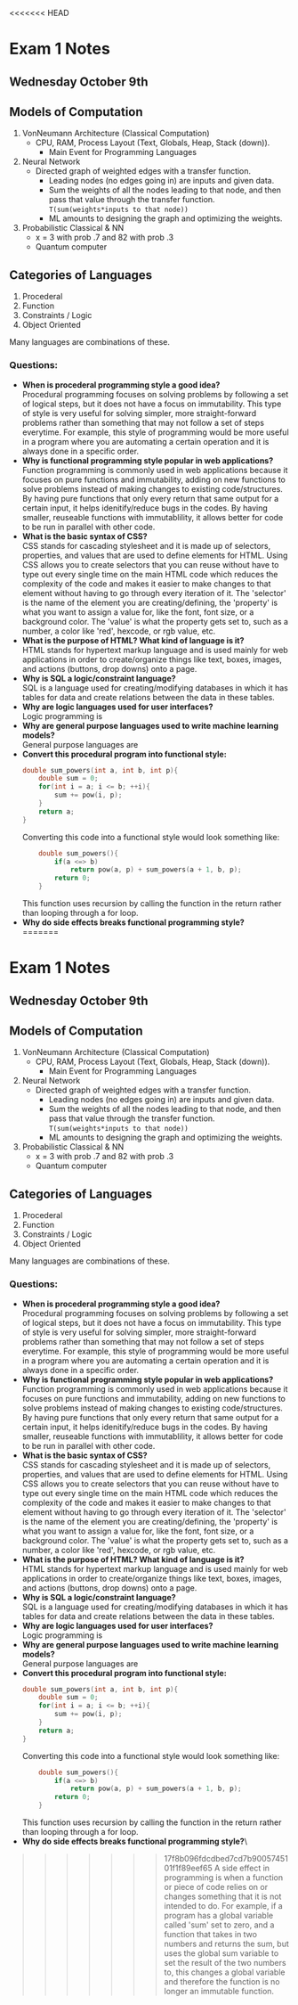 <<<<<<< HEAD
# Exam 1 Notes
## Wednesday October 9th

## Models of Computation

1. VonNeumann Architecture (Classical Computation)
    - CPU, RAM, Process Layout (Text, Globals, Heap, Stack (down)).
        - Main Event for Programming Languages
2. Neural Network
    - Directed graph of weighted edges with a transfer function.
        - Leading nodes (no edges going in) are inputs and given data.
        - Sum the weights of all the nodes leading to that node, and then pass that value through the transfer function.
        ```T(sum(weights*inputs to that node))```
        - ML amounts to designing the graph and optimizing the weights.
3. Probabilistic Classical & NN
    - x = 3 with prob .7 and 82 with prob .3
    - Quantum computer

## Categories of Languages
1. Procederal
2. Function
3. Constraints / Logic
4. Object Oriented

Many languages are combinations of these.

### Questions:

- **When is procederal programming style a good idea?**\
Procedural programming focuses on solving problems by following a set of logical steps, but it does not have a focus on immutability. This type of style is very useful for solving simpler, more straight-forward problems rather than something that may not follow a set of steps everytime. For example, this style of programming would be more useful in a program where you are automating a certain operation and it is always done in a specific order.
- **Why is functional programming style popular in web applications?**\
Function programming is commonly used in web applications because it focuses on pure functions and immutability, adding on new functions to solve problems instead of making changes to existing code/structures. By having pure functions that only every return that same output for a certain input, it helps idenitify/reduce bugs in the codes. By having smaller, reuseable functions with immutablility, it allows better for code to be run in parallel with other code.
- **What is the basic syntax of CSS?**\
CSS stands for cascading stylesheet and it is made up of selectors, properties, and values that are used to define elements for HTML. Using CSS allows you to create selectors that you can reuse without have to type out every single time on the main HTML code which reduces the complexity of the code and makes it easier to make changes to that element without having to go through every iteration of it. The 'selector' is the name of the element you are creating/defining, the 'property' is what you want to assign a value for, like the font, font size, or a background color. The 'value' is what the property gets set to, such as a number, a color like 'red', hexcode, or rgb value, etc.  
- **What is the purpose of HTML? What kind of language is it?**\
HTML stands for hypertext markup language and is used mainly for web applications in order to create/organize things like text, boxes, images, and actions (buttons, drop downs) onto a page. 
- **Why is SQL a logic/constraint language?**\
SQL is a language used for creating/modifying databases in which it has tables for data and create relations between the data in these tables.
- **Why are logic languages used for user interfaces?**\
Logic programming is 
- **Why are general purpose languages used to write machine learning models?**\
General purpose languages are
- **Convert this procedural program into functional style:**
    ```C
    double sum_powers(int a, int b, int p){
        double sum = 0;
        for(int i = a; i <= b; ++i){
            sum += pow(i, p);
        }
        return a;
    }
    ```
    Converting this code into a functional style would look something like:
    ```C
        double sum_powers(){
            if(a <=> b)
                return pow(a, p) + sum_powers(a + 1, b, p);
            return 0;
        }
    ```
    This function uses recursion by calling the function in the return rather than looping through a for loop.
- **Why do side effects breaks functional programming style?**\
=======
# Exam 1 Notes
## Wednesday October 9th

## Models of Computation

1. VonNeumann Architecture (Classical Computation)
    - CPU, RAM, Process Layout (Text, Globals, Heap, Stack (down)).
        - Main Event for Programming Languages
2. Neural Network
    - Directed graph of weighted edges with a transfer function.
        - Leading nodes (no edges going in) are inputs and given data.
        - Sum the weights of all the nodes leading to that node, and then pass that value through the transfer function.
        ```T(sum(weights*inputs to that node))```
        - ML amounts to designing the graph and optimizing the weights.
3. Probabilistic Classical & NN
    - x = 3 with prob .7 and 82 with prob .3
    - Quantum computer

## Categories of Languages
1. Procederal
2. Function
3. Constraints / Logic
4. Object Oriented

Many languages are combinations of these.

### Questions:

- **When is procederal programming style a good idea?**\
Procedural programming focuses on solving problems by following a set of logical steps, but it does not have a focus on immutability. This type of style is very useful for solving simpler, more straight-forward problems rather than something that may not follow a set of steps everytime. For example, this style of programming would be more useful in a program where you are automating a certain operation and it is always done in a specific order.
- **Why is functional programming style popular in web applications?**\
Function programming is commonly used in web applications because it focuses on pure functions and immutability, adding on new functions to solve problems instead of making changes to existing code/structures. By having pure functions that only every return that same output for a certain input, it helps idenitify/reduce bugs in the codes. By having smaller, reuseable functions with immutablility, it allows better for code to be run in parallel with other code.
- **What is the basic syntax of CSS?**\
CSS stands for cascading stylesheet and it is made up of selectors, properties, and values that are used to define elements for HTML. Using CSS allows you to create selectors that you can reuse without have to type out every single time on the main HTML code which reduces the complexity of the code and makes it easier to make changes to that element without having to go through every iteration of it. The 'selector' is the name of the element you are creating/defining, the 'property' is what you want to assign a value for, like the font, font size, or a background color. The 'value' is what the property gets set to, such as a number, a color like 'red', hexcode, or rgb value, etc.  
- **What is the purpose of HTML? What kind of language is it?**\
HTML stands for hypertext markup language and is used mainly for web applications in order to create/organize things like text, boxes, images, and actions (buttons, drop downs) onto a page. 
- **Why is SQL a logic/constraint language?**\
SQL is a language used for creating/modifying databases in which it has tables for data and create relations between the data in these tables.
- **Why are logic languages used for user interfaces?**\
Logic programming is 
- **Why are general purpose languages used to write machine learning models?**\
General purpose languages are
- **Convert this procedural program into functional style:**
    ```C
    double sum_powers(int a, int b, int p){
        double sum = 0;
        for(int i = a; i <= b; ++i){
            sum += pow(i, p);
        }
        return a;
    }
    ```
    Converting this code into a functional style would look something like:
    ```C
        double sum_powers(){
            if(a <=> b)
                return pow(a, p) + sum_powers(a + 1, b, p);
            return 0;
        }
    ```
    This function uses recursion by calling the function in the return rather than looping through a for loop.
- **Why do side effects breaks functional programming style?**\
>>>>>>> 17f8b096fdcdbed7cd7b9005745101f1f89eef65
A side effect in programming is when a function or piece of code relies on or changes something that it is not intended to do. For example, if a program has a global variable called 'sum' set to zero, and a function that takes in two numbers and returns the sum, but uses the global sum variable to set the result of the two numbers to, this changes a global variable and therefore the function is no longer an immutable function.